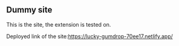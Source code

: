 ## Dummy site

This is the site, the extension is tested on.

Deployed link of the site:https://lucky-gumdrop-70ee17.netlify.app/
